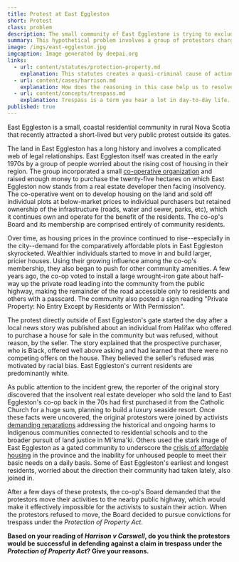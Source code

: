 ```yaml
---
title: Protest at East Eggleston
short: Protest
class: problem
description: The small community of East Egglestone is trying to exclude a group of activists from protesting outside the gateway into their community.
summary: This hypothetical problem involves a group of protestors charged under section 4 of Nova Scotia's Protection of Property Act, RSNS 1989, c 363. Please read the facts carefully, followed by the linked reading material, and think about whether or not a court would find that the protestors are 'guilty of an offence' and 'liable to a fine of not more than five hundred dollars.'
image: /imgs/east-eggleston.jpg
imgcaption: Image generated by deepai.org
links:
  - url: content/statutes/protection-property.md
    explanation: This statutes creates a quasi-criminal cause of action in trespass.
  - url: content/cases/harrison.md
    explanation: How does the reasoning in this case help us to resolve the question of whether the East Eggleston protestors should be convicted of trespass or not? 
  - url: content/concepts/trespass.md
    explanation: Trespass is a term you hear a lot in day-to-day life. What does it mean from a legal perspective?
published: true
---
```


East Eggleston is a small, coastal residential community in rural Nova Scotia that recently attracted a short-lived but very public protest outside its gates.

The land in East Eggleston has a long history and involves a complicated web of legal relationships. East Eggleston itself was created in the early 1970s by a group of people worried about the rising cost of housing in their region. The group incorporated a small [co-operative organization](https://canada.coop/en/what-is-a-co-op/#) and raised enough money to purchase the twenty-five hectares on which East Eggleston now stands from a real estate developer then facing insolvency. The co-operative went on to develop housing on the land and sold off individual plots at below-market prices to individual purchasers but retained ownership of the infrastructure (roads, water and sewer, parks, etc), which it continues own and operate for the benefit of the residents. The co-op's Board and its membership are comprised entirely of community residents.

Over time, as housing prices in the province continued to rise--especially in the city--demand for the comparatively affordable plots in East Eggleston skyrocketed. Wealthier individuals started to move in and build larger, pricier houses. Using their growing influence among the co-op's membership, they also began to push for other community amenities. A few years ago, the co-op voted to install a large wrought-iron gate about half-way up the private road leading into the community from the public highway, making the remainder of the road accessible only to residents and others with a passcard. The community also posted a sign reading "Private Property: No Entry Except by Residents or With Permission".

The protest directly outside of East Eggleston's gate started the day after a local news story was published about an individual from Halifax who offered to purchase a house for sale in the community but was refused, without reason, by the seller. The story explained that the prospective purchaser, who is Black, offered well above asking and had learned that there were no competing offers on the house. They believed the seller's refused was motivated by racial bias. East Eggleston's current residents are predominantly white. 

As public attention to the incident grew, the reporter of the original story discovered that the insolvent real estate developer who sold the land to East Eggleston's co-op back in the 70s had first purchased it from the Catholic Church for a huge sum, planning to build a luxury seaside resort. Once these facts were uncovered, the original protestors were joined by activists [demanding reparations](https://www.theglobeandmail.com/canada/article-catholic-church-canadian-assets-investigation/) addressing the historical and ongoing harms to Indigenous communities connected to residential schools and to the broader pursuit of land justice in Mi'kma'ki. Others used the stark image of East Eggleston as a gated community to underscore the [crisis of affordable housing](https://monitormag.ca/articles/filling-data-gaps-in-the-nova-scotia-housing-crisis/) in the province and the inability for unhoused people to meet their basic needs on a daily basis. Some of East Eggleston's earliest and longest residents, worried about the direction their community had taken lately, also joined in.

After a few days of these protests, the co-op's Board demanded that the protestors move their activities to the nearby public highway, which would make it effectively impossible for the activists to sustain their action. When the protestors refused to move, the Board decided to pursue convictions for trespass under the *Protection of Property Act*. 

**Based on your reading of *Harrison v Carswell*, do you think the protestors would be successful in defending against a claim in trespass under the *Protection of Property Act*? Give your reasons.**